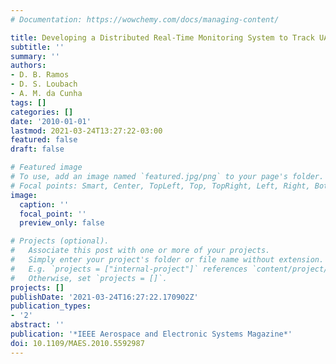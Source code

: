 ```yaml
---
# Documentation: https://wowchemy.com/docs/managing-content/

title: Developing a Distributed Real-Time Monitoring System to Track UAVs
subtitle: ''
summary: ''
authors:
- D. B. Ramos
- D. S. Loubach
- A. M. da Cunha
tags: []
categories: []
date: '2010-01-01'
lastmod: 2021-03-24T13:27:22-03:00
featured: false
draft: false

# Featured image
# To use, add an image named `featured.jpg/png` to your page's folder.
# Focal points: Smart, Center, TopLeft, Top, TopRight, Left, Right, BottomLeft, Bottom, BottomRight.
image:
  caption: ''
  focal_point: ''
  preview_only: false

# Projects (optional).
#   Associate this post with one or more of your projects.
#   Simply enter your project's folder or file name without extension.
#   E.g. `projects = ["internal-project"]` references `content/project/deep-learning/index.md`.
#   Otherwise, set `projects = []`.
projects: []
publishDate: '2021-03-24T16:27:22.170902Z'
publication_types:
- '2'
abstract: ''
publication: '*IEEE Aerospace and Electronic Systems Magazine*'
doi: 10.1109/MAES.2010.5592987
---
```

